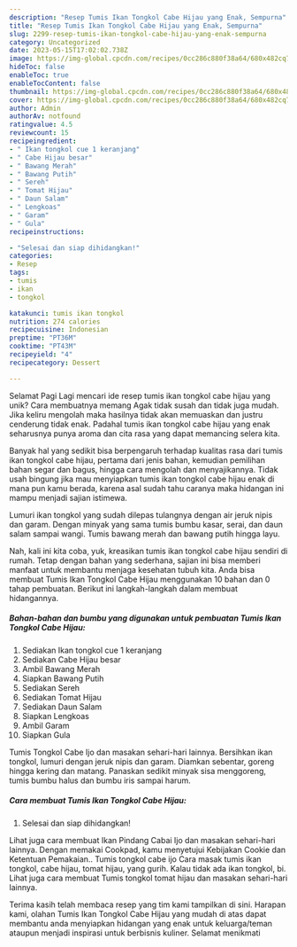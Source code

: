 ```yaml
---
description: "Resep Tumis Ikan Tongkol Cabe Hijau yang Enak, Sempurna"
title: "Resep Tumis Ikan Tongkol Cabe Hijau yang Enak, Sempurna"
slug: 2299-resep-tumis-ikan-tongkol-cabe-hijau-yang-enak-sempurna
category: Uncategorized
date: 2023-05-15T17:02:02.738Z
image: https://img-global.cpcdn.com/recipes/0cc286c880f38a64/680x482cq70/tumis-ikan-tongkol-cabe-hijau-foto-resep-utama.jpg
hideToc: false
enableToc: true
enableTocContent: false
thumbnail: https://img-global.cpcdn.com/recipes/0cc286c880f38a64/680x482cq70/tumis-ikan-tongkol-cabe-hijau-foto-resep-utama.jpg
cover: https://img-global.cpcdn.com/recipes/0cc286c880f38a64/680x482cq70/tumis-ikan-tongkol-cabe-hijau-foto-resep-utama.jpg
author: Admin
authorAv: notfound
ratingvalue: 4.5
reviewcount: 15
recipeingredient:
- " Ikan tongkol cue 1 keranjang"
- " Cabe Hijau besar"
- " Bawang Merah"
- " Bawang Putih"
- " Sereh"
- " Tomat Hijau"
- " Daun Salam"
- " Lengkoas"
- " Garam"
- " Gula"
recipeinstructions:

- "Selesai dan siap dihidangkan!"
categories:
- Resep
tags:
- tumis
- ikan
- tongkol

katakunci: tumis ikan tongkol 
nutrition: 274 calories
recipecuisine: Indonesian
preptime: "PT36M"
cooktime: "PT43M"
recipeyield: "4"
recipecategory: Dessert

---
```



Selamat Pagi Lagi mencari ide resep tumis ikan tongkol cabe hijau yang unik? Cara membuatnya memang Agak tidak susah dan tidak juga mudah. Jika keliru mengolah maka hasilnya tidak akan memuaskan dan justru cenderung tidak enak. Padahal tumis ikan tongkol cabe hijau yang enak seharusnya punya aroma dan cita rasa yang dapat memancing selera kita.


Banyak hal yang sedikit bisa berpengaruh terhadap kualitas rasa dari tumis ikan tongkol cabe hijau, pertama dari jenis bahan, kemudian pemilihan bahan segar dan bagus, hingga cara mengolah dan menyajikannya. Tidak usah bingung jika mau menyiapkan tumis ikan tongkol cabe hijau enak di mana pun kamu berada, karena asal sudah tahu caranya maka hidangan ini mampu menjadi sajian istimewa.

Lumuri ikan tongkol yang sudah dilepas tulangnya dengan air jeruk nipis dan garam. Dengan minyak yang sama tumis bumbu kasar, serai, dan daun salam sampai wangi. Tumis bawang merah dan bawang putih hingga layu.


Nah, kali ini kita coba, yuk, kreasikan tumis ikan tongkol cabe hijau sendiri di rumah. Tetap dengan bahan yang sederhana, sajian ini bisa memberi manfaat untuk membantu menjaga kesehatan tubuh kita. Anda bisa membuat Tumis Ikan Tongkol Cabe Hijau menggunakan 10 bahan dan 0 tahap pembuatan. Berikut ini langkah-langkah dalam membuat hidangannya.

<!--inarticleads1-->

##### Bahan-bahan dan bumbu yang digunakan untuk pembuatan Tumis Ikan Tongkol Cabe Hijau:

1. Sediakan  Ikan tongkol cue 1 keranjang
1. Sediakan  Cabe Hijau besar
1. Ambil  Bawang Merah
1. Siapkan  Bawang Putih
1. Sediakan  Sereh
1. Sediakan  Tomat Hijau
1. Sediakan  Daun Salam
1. Siapkan  Lengkoas
1. Ambil  Garam
1. Siapkan  Gula


Tumis Tongkol Cabe Ijo dan masakan sehari-hari lainnya. Bersihkan ikan tongkol, lumuri dengan jeruk nipis dan garam. Diamkan sebentar, goreng hingga kering dan matang. Panaskan sedikit minyak sisa menggoreng, tumis bumbu halus dan bumbu iris sampai harum. 

<!--inarticleads2-->

##### Cara membuat Tumis Ikan Tongkol Cabe Hijau:


1. Selesai dan siap dihidangkan!

Lihat juga cara membuat Ikan Pindang Cabai Ijo dan masakan sehari-hari lainnya. Dengan memakai Cookpad, kamu menyetujui Kebijakan Cookie dan Ketentuan Pemakaian.. Tumis tongkol cabe ijo Cara masak tumis ikan tongkol, cabe hijau, tomat hijau, yang gurih. Kalau tidak ada ikan tongkol, bi. Lihat juga cara membuat Tumis tongkol tomat hijau dan masakan sehari-hari lainnya. 

Terima kasih telah membaca resep yang tim kami tampilkan di sini. Harapan kami, olahan Tumis Ikan Tongkol Cabe Hijau yang mudah di atas dapat membantu anda menyiapkan hidangan yang enak untuk keluarga/teman ataupun menjadi inspirasi untuk berbisnis kuliner. Selamat menikmati
